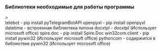 <h3>Библиотеки необходимые для работы программы</h3>>
  
<br>
telebot - pip install pyTelegramBotAPI
openpyxl - pip install openpyxl
datetime - встроенная библиотека питона
docxtpl - docxtpl (Использует microsoft office)
spire.doc - pip install Spire.Doc
win32com.client - pip install pywin32 (Использует microsoft office)
pythoncom - содержится в библиотеке pywin32 (Использует microsoft office)
</br>
